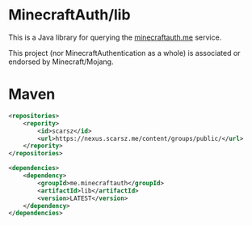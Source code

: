 # MinecraftAuth/lib
This is a Java library for querying the [minecraftauth.me](https://minecraftauth.me) service.

This project (nor MinecraftAuthentication as a whole) is associated or endorsed by Minecraft/Mojang.

# Maven
```xml
<repositories>
    <repority>
        <id>scarsz</id>
        <url>https://nexus.scarsz.me/content/groups/public/</url>
    </repority>
</repositories>
```
```xml
<dependencies>
    <dependency>
        <groupId>me.minecraftauth</groupId>
        <artifactId>lib</artifactId>
        <version>LATEST</version>
    </dependency>
</dependencies>
```